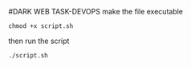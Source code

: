 #DARK WEB TASK-DEVOPS
make the file executable
```
chmod +x script.sh
```
then run the script
```
./script.sh
```
